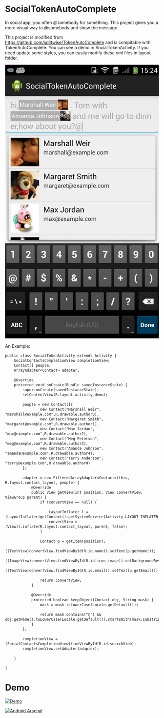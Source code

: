 SocialTokenAutoComplete
=======================

In social app, you often @somebody for something. This project gives you a more visual way to @somebody and show the message.


This project is modified from https://github.com/splitwise/TokenAutoComplete and is compitable with TokenAutoComplete. You can see a demo in SocialTokenActivity. If you need update some styles, you can easily modify these xml files in layout folder.


![demo](https://github.com/bitjjj/SocialTokenAutoComplete/blob/master/demo.png)


An Example:

    public class SocialTokenActivity extends Activity {
        SocialContactsCompletionView completionView;
        Contact[] people;
        ArrayAdapter<Contact> adapter;
    
        @Override
        protected void onCreate(Bundle savedInstanceState) {
            super.onCreate(savedInstanceState);
            setContentView(R.layout.activity_demo);
    
            people = new Contact[]{
                    new Contact("Marshall Weir", "marshall@example.com",R.drawable.author0),
                    new Contact("Margaret Smith", "margaret@example.com",R.drawable.author1),
                    new Contact("Max Jordan", "max@example.com",R.drawable.author2),
                    new Contact("Meg Peterson", "meg@example.com",R.drawable.author3),
                    new Contact("Amanda Johnson", "amanda@example.com",R.drawable.author4),
                    new Contact("Terry Anderson", "terry@example.com",R.drawable.author0)
            };
    
            adapter = new FilteredArrayAdapter<Contact>(this, R.layout.contact_layout, people) {
                @Override
                public View getView(int position, View convertView, ViewGroup parent) {
                    if (convertView == null) {
    
                        LayoutInflater l = (LayoutInflater)getContext().getSystemService(Activity.LAYOUT_INFLATER_SERVICE);
                        convertView = (View)l.inflate(R.layout.contact_layout, parent, false);
                    }
    
                    Contact p = getItem(position);
                    ((TextView)convertView.findViewById(R.id.name)).setText(p.getName());
                    ((ImageView)convertView.findViewById(R.id.icon_image)).setBackgroundResource(p.getIcon());
                    ((TextView)convertView.findViewById(R.id.email)).setText(p.getEmail());
    
                    return convertView;
                }
    
                @Override
                protected boolean keepObject(Contact obj, String mask) {
                    mask = mask.toLowerCase(Locale.getDefault());
    
                    return mask.contains("@") && obj.getName().toLowerCase(Locale.getDefault()).startsWith(mask.substring(mask.lastIndexOf("@")+1));
                }
            };
    
            completionView = (SocialContactsCompletionView)findViewById(R.id.searchView);
            completionView.setAdapter(adapter);
            
        }
       
    }
    

Demo
====
[![Demo](https://camo.githubusercontent.com/dc1ffe0e4d25c2c28a69423c3c78000ef7ee96bf/68747470733a2f2f646576656c6f7065722e616e64726f69642e636f6d2f696d616765732f6272616e642f656e5f6170705f7267625f776f5f34352e706e67)](https://play.google.com/store/apps/details?id=com.socialtokenautocomplete)


    
[![Android Arsenal](https://img.shields.io/badge/Android%20Arsenal-SocialTokenAutoComplete-brightgreen.svg?style=flat)](https://android-arsenal.com/details/1/1004)
